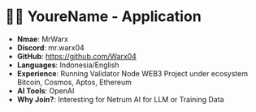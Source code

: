 
#  🧑‍💻 YoureName - Application

- **Nmae**: MrWarx 
- **Discord**: mr.warx04
- **GitHub**: https://github.com/Warx04
- **Languages**: Indonesia/English
- **Experience**: Running Validator Node WEB3 Project under ecosystem Bitcoin, Cosmos, Aptos, Ethereum
- **AI Tools**: OpenAI
- **Why Join?**: Interesting for Netrum AI for LLM or Training Data

